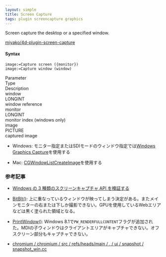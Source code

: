 ```yaml
---
layout: simple
title: Screen Capture
tags: plugin screencapture graphics
---
```


Screen capture the desktop or a specified window.

<!--more-->

[miyako/4d-plugin-screen-capture](https://github.com/miyako/4d-plugin-screen-capture)

#### Syntax

```
image:=Capture screen ({monitor})
image:=Capture window (window)
```

<div class="grid">
<div class="syntax-th cell cell--2">Parameter</div>
<div class="syntax-th cell cell--2">Type</div>
<div class="syntax-th cell cell--8">Description</div>
<div class="syntax-td cell cell--2">window</div>
<div class="syntax-td cell cell--2">LONGINT</div>
<div class="syntax-td cell cell--8">window reference</div>   
<div class="syntax-td cell cell--2">monitor</div>
<div class="syntax-td cell cell--2">LONGINT</div>
<div class="syntax-td cell cell--8">monitor index (windows only)</div> 
<div class="syntax-td cell cell--2">image</div>
<div class="syntax-td cell cell--2">PICTURE</div>
<div class="syntax-td cell cell--8">captured image</div>   
</div>

* Windows: モニター指定またはSDIモードのウィンドウ指定では[Windows Graphics Capture](https://learn.microsoft.com/en-us/uwp/api/windows.graphics.capture?view=winrt-22621)を使用する

* Mac: [CGWindowListCreateImage](https://developer.apple.com/documentation/coregraphics/1454852-cgwindowlistcreateimage?preferredLanguage=occ)を使用する

### 参考記事

* [Windows の 3 種類のスクリーンキャプチャ API を検証する](https://qiita.com/i_saint/items/ad5b0545873d0cff4604)

* [BitBlt()](): 上に重なっているウィンドウが映ってしまう決定がある。またメインモニターの右または下しか撮影できない。GPUを使用しているWebエリアなどは黒く塗られた領域となる。

* [PrintWindow()](): Windows 8.1で`PW_RENDERFULLCONTENT`フラグが追加された。MDIの子ウィンドウはクライアントエリアがキャプチャできない。オフスクリーン部分もキャプチャできない。

* [chromium / chromium / src / refs/heads/main / . / ui / snapshot / snapshot_win.cc](https://chromium.googlesource.com/chromium/src/+/refs/heads/main/ui/snapshot/snapshot_win.cc)
